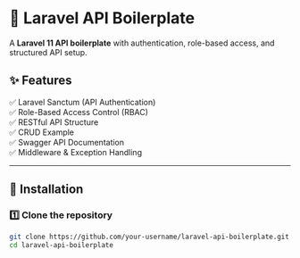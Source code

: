 # 🚀 Laravel API Boilerplate

A **Laravel 11 API boilerplate** with authentication, role-based access, and structured API setup.

## ✨ Features
✅ Laravel Sanctum (API Authentication)  
✅ Role-Based Access Control (RBAC)  
✅ RESTful API Structure  
✅ CRUD Example  
✅ Swagger API Documentation  
✅ Middleware & Exception Handling  

---

## 🔧 Installation

### **1️⃣ Clone the repository**
```bash
git clone https://github.com/your-username/laravel-api-boilerplate.git
cd laravel-api-boilerplate
